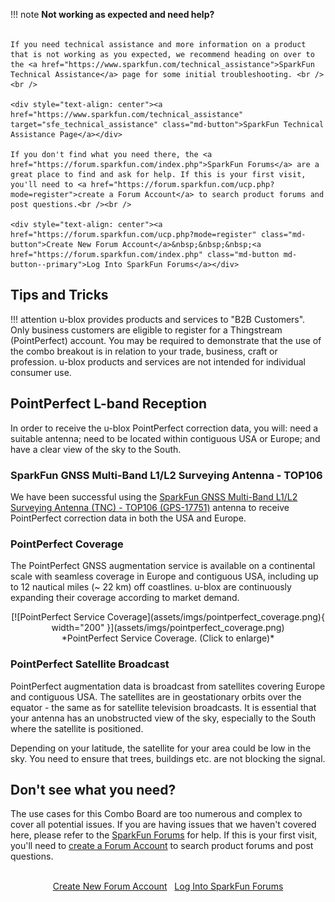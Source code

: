 !!! note
    <span class="glyphicon glyphicon-question-sign" aria-hidden="true"></span>
        <strong> Not working as expected and need help? </strong> <br /><br />

    If you need technical assistance and more information on a product that is not working as you expected, we recommend heading on over to the <a href="https://www.sparkfun.com/technical_assistance">SparkFun Technical Assistance</a> page for some initial troubleshooting. <br /><br />

    <div style="text-align: center"><a href="https://www.sparkfun.com/technical_assistance" target="sfe_technical_assistance" class="md-button">SparkFun Technical Assistance Page</a></div>

    If you don't find what you need there, the <a href="https://forum.sparkfun.com/index.php">SparkFun Forums</a> are a great place to find and ask for help. If this is your first visit, you'll need to <a href="https://forum.sparkfun.com/ucp.php?mode=register">create a Forum Account</a> to search product forums and post questions.<br /><br />

    <div style="text-align: center"><a href="https://forum.sparkfun.com/ucp.php?mode=register" class="md-button">Create New Forum Account</a>&nbsp;&nbsp;&nbsp;<a href="https://forum.sparkfun.com/index.php" class="md-button md-button--primary">Log Into SparkFun Forums</a></div>

## Tips and Tricks

!!! attention
    u-blox provides products and services to "B2B Customers". Only business customers are eligible to register for a Thingstream (PointPerfect) account. You may be required to demonstrate that the use of the combo breakout is in relation to your trade, business, craft or profession. u-blox products and services are not intended for individual consumer use.

## PointPerfect L-band Reception

In order to receive the u-blox PointPerfect correction data, you will: need a suitable antenna; need to be located within contiguous USA or Europe; and have a clear view of the sky to the South.

### SparkFun GNSS Multi-Band L1/L2 Surveying Antenna - TOP106

We have been successful using the [SparkFun GNSS Multi-Band L1/L2 Surveying Antenna (TNC) - TOP106 (GPS-17751)](https://www.sparkfun.com/products/17751) antenna to receive
PointPerfect correction data in both the USA and Europe.

### PointPerfect Coverage

The PointPerfect GNSS augmentation service is available on a continental scale with seamless coverage in Europe and contiguous USA, including up to 12 nautical miles  (~ 22 km) off coastlines. u-blox are continuously expanding their coverage according to market demand.

<center>
[![PointPerfect Service Coverage](assets/imgs/pointperfect_coverage.png){ width="200" }](assets/imgs/pointperfect_coverage.png)<br>
*PointPerfect Service Coverage. (Click to enlarge)*
</center>

### PointPerfect Satellite Broadcast

PointPerfect augmentation data is broadcast from satellites covering Europe and contiguous USA. The satellites are in geostationary orbits over the equator - the same as for satellite television broadcasts. It is essential that your antenna has an unobstructed view of the sky, especially to the South where the satellite is positioned.

Depending on your latitude, the satellite for your area could be low in the sky. You need to ensure that trees, buildings etc. are not blocking the signal.


## Don't see what you need?
The use cases for this Combo Board are too numerous and complex to cover all potential issues. If you are having issues that we haven't covered here, please refer to the <a href="https://forum.sparkfun.com/index.php">SparkFun Forums</a> for help. If this is your first visit, you'll need to <a href="https://forum.sparkfun.com/ucp.php?mode=register">create a Forum Account</a> to search product forums and post questions.<br /><br />

<div style="text-align: center"><a href="https://forum.sparkfun.com/ucp.php?mode=register" class="md-button">Create New Forum Account</a>&nbsp;&nbsp;&nbsp;<a href="https://forum.sparkfun.com/index.php" class="md-button md-button--primary">Log Into SparkFun Forums</a> </div>